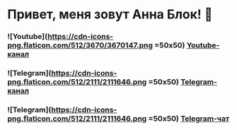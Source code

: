 # Привет, меня зовут Анна Блок! 👋
### ![Youtube](https://cdn-icons-png.flaticon.com/512/3670/3670147.png =50x50) [Youtube-канал](https://www.youtube.com/channel/UCn5wduCq2Mus0v85QZn9IaA)
### ![Telegram](https://cdn-icons-png.flaticon.com/512/2111/2111646.png =50x50) [Telegram-канал](https://t.me/tpverstak)
### ![Telegram](https://cdn-icons-png.flaticon.com/512/2111/2111646.png =50x50) [Telegram-чат](https://t.me/tpverstakchat)
